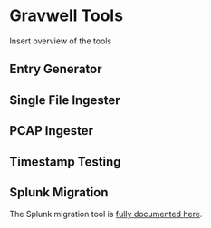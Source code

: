 # Gravwell Tools

Insert overview of the tools

## Entry Generator

## Single File Ingester

## PCAP Ingester

## Timestamp Testing

## Splunk Migration

The Splunk migration tool is [fully documented here](../migrate/migrate).
